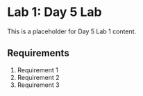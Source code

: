# Lab 1: Day 5 Lab

This is a placeholder for Day 5 Lab 1 content.

## Requirements

1. Requirement 1
2. Requirement 2
3. Requirement 3